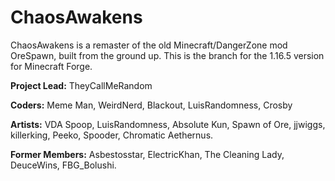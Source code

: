 # ChaosAwakens
ChaosAwakens is a remaster of the old Minecraft/DangerZone mod OreSpawn, built from the ground up. This is the branch for the 1.16.5 version for Minecraft Forge.

**Project Lead:** TheyCallMeRandom

**Coders:** Meme Man, WeirdNerd, Blackout, LuisRandomness, Crosby

**Artists:** VDA Spoop, LuisRandomness, Absolute Kun, Spawn of Ore, jjwiggs, killerking,
Peeko, Spooder, Chromatic Aethernus.

**Former Members:** Asbestosstar, ElectricKhan, The Cleaning Lady, DeuceWins,
FBG_Bolushi.
